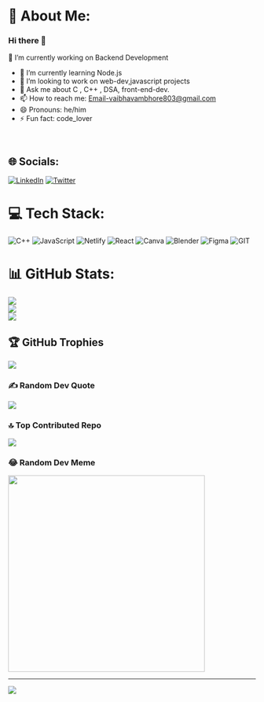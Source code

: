 # 💫 About Me:
### Hi there 👋
🔭 I’m currently working on Backend Development
- 🌱 I’m currently learning Node.js
- 👯 I’m looking to work on web-dev,javascript projects
- 💬 Ask me about C , C++ , DSA, front-end-dev.
- 📫 How to reach me: Email-vaibhavambhore803@gmail.com
- 😄 Pronouns: he/him
- ⚡ Fun fact: code_lover

<!--
**vaibhav03ambhore/vaibhav03ambhore** is a ✨ _special_ ✨ repository because its `README.md` (this file) appears on your GitHub profile.

Here are some ideas to get you started:

- 🔭 I’m currently working on DSA
- 🌱 I’m currently learning web-development
- 👯 I’m looking to work on web-dev. projects
- 
- 💬 Ask me about C , C++ , DSA.
- 📫 How to reach me: Email-vaibhavambhore803@gmail.com
- 😄 Pronouns: he/him
- ⚡ Fun fact: code_lover
-->

<br>


## 🌐 Socials:
[![LinkedIn](https://img.shields.io/badge/LinkedIn-%230077B5.svg?logo=linkedin&logoColor=white)](https://www.linkedin.com/in/vaibhav-ambhore-08768422a/) [![Twitter](https://img.shields.io/badge/Twitter-%231DA1F2.svg?logo=Twitter&logoColor=white)](https://twitter.com/TechBhav) 

# 💻 Tech Stack:
![C++](https://img.shields.io/badge/c++-%2300599C.svg?style=for-the-badge&logo=c%2B%2B&logoColor=white) ![JavaScript](https://img.shields.io/badge/javascript-%23323330.svg?style=for-the-badge&logo=javascript&logoColor=%23F7DF1E) ![Netlify](https://img.shields.io/badge/netlify-%23000000.svg?style=for-the-badge&logo=netlify&logoColor=#00C7B7) ![React](https://img.shields.io/badge/react-%2320232a.svg?style=for-the-badge&logo=react&logoColor=%2361DAFB) ![Canva](https://img.shields.io/badge/Canva-%2300C4CC.svg?style=for-the-badge&logo=Canva&logoColor=white) ![Blender](https://img.shields.io/badge/blender-%23F5792A.svg?style=for-the-badge&logo=blender&logoColor=white) 	![Figma](https://img.shields.io/badge/figma-%23F24E1E.svg?style=for-the-badge&logo=figma&logoColor=white) ![GIT](https://img.shields.io/badge/Git-fc6d26?style=for-the-badge&logo=git&logoColor=white)
# 📊 GitHub Stats:
![](https://github-readme-stats.vercel.app/api?username=vaibhav03ambhore&theme=dark&hide_border=false&include_all_commits=false&count_private=true)<br/>
![](https://github-readme-streak-stats.herokuapp.com/?user=vaibhav03ambhore&theme=dark&hide_border=false)<br/>
![](https://github-readme-stats.vercel.app/api/top-langs/?username=vaibhav03ambhore&theme=dark&hide_border=false&include_all_commits=false&count_private=true&layout=compact)

## 🏆 GitHub Trophies
![](https://github-profile-trophy.vercel.app/?username=vaibhav03ambhore&theme=radical&no-frame=false&no-bg=false&margin-w=4)

### ✍️ Random Dev Quote
![](https://quotes-github-readme.vercel.app/api?type=horizontal&theme=radical)

### 🔝 Top Contributed Repo
![](https://github-contributor-stats.vercel.app/api?username=vaibhav03ambhore&limit=5&theme=dark&combine_all_yearly_contributions=true)

### 😂 Random Dev Meme
<img src='https://randommeme-five.vercel.app/' style="height: 400px;"/>

---
[![](https://visitcount.itsvg.in/api?id=vaibhav03ambhore&icon=0&color=0)](https://visitcount.itsvg.in)

<!-- Proudly created with GPRM ( https://gprm.itsvg.in ) -->
